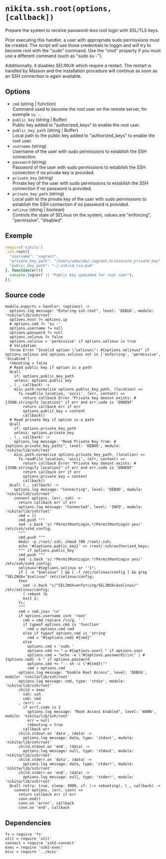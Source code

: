 
# `nikita.ssh.root(options, [callback])`

Prepare the system to receive password-less root login with SSL/TLS keys.

Prior executing this handler, a user with appropriate sudo permissions must be 
created. The script will use those credentials
to loggin and will try to become root with the "sudo" command. Use the "cmd" 
property if you must use a different command (such as "sudo su -").

Additionnally, it disables SELINUX which require a restart. The restart is 
handled by Masson and the installation procedure will continue as soon as an 
SSH connection is again available.

## Options

* `cmd` (string | function)   
  Command used to become the root user on the remote server, for exemple 
  `su -`.   
* `public_key` (string | Buffer)   
  Public key added to "authorized_keys" to enable the root user.   
* `public_key_path` (string | Buffer)   
  Local path to the public key added to "authorized_keys" to enable the root 
  user.   
* `username` (string)   
  Username of the user with sudo permissions to establish the SSH connection.   
* `password` (string)   
  Password of the user with sudo permissions to establish the SSH connection 
  if no private key is provided.   
* `private_key` (string)   
  Private key of the user with sudo permissions to establish the SSH 
  connection if no password is provided.   
* `private_key_path` (string)   
  Local path to the private key of the user with sudo permissions to 
  establish the SSH connection if no password is provided.   
* `selinux` (string | boolean)   
  Controls the state of SELinux on the system, values are "enforcing", 
  "permissive", "disabled".   

## Exemple

```js
require('nikita')
.ssh.root({
  "username": "vagrant",
  "private_key_path": "/Users/wdavidw/.vagrant.d/insecure_private_key"
  "public_key_path": "~/.ssh/id_rsa.pub"
}, function(err){
  console.log(err || "Public key updoaded for root user");
});
```

## Source code

    module.exports = handler: (options) ->
      options.log message: "Entering ssh.root", level: 'DEBUG', module: 'nikita/lib/ssh/root'
      options.host ?= options.ip
      # options.cmd ?= 'su -'
      options.username ?= null
      options.password ?= null
      options.selinux ?= false
      options.selinux = 'permissive' if options.selinux is true
      # Validation
      throw Error "Invalid option \"selinux\": #{options.selinux}" if options.selinux and options.selinux not in ['enforcing', 'permissive', 'disabled']
      rebooting = false
      # Read public key if option is a path
      @call
        if: options.public_key_path
        unless: options.public_key
      , (_, callback) ->
        misc.path.normalize options.public_key_path, (location) =>
          fs.readFile location, 'ascii', (err, content) =>
            return callback Error "Private key doesnt exists: #{JSON.stringify location}" if err and err.code is 'ENOENT'
            return callback err if err
            options.public_key = content
            callback()
      # Read private key if option is a path
      @call
        if: options.private_key_path
        unless: options.private_key
      , (_, callback) ->
        options.log message: "Read Private Key from: #{options.private_key_path}", level: 'DEBUG', module: 'nikita/lib/ssh/root'
        misc.path.normalize options.private_key_path, (location) =>
          fs.readFile location, 'ascii', (err, content) =>
            return callback Error "Private key doesnt exists: #{JSON.stringify location}" if err and err.code is 'ENOENT'
            return callback err if err
            options.private_key = content
            callback()
      @call (_, callback) ->
        options.log message: "Connecting", level: 'DEBUG', module: 'nikita/lib/ssh/root'
        connect options, (err, ssh) ->
          return callback err if err
          options.log message: "Connected", level: 'INFO', module: 'nikita/lib/ssh/root'
          cmd = []
          cmd.push """
          sed -i.back 's/.*PermitRootLogin.*/PermitRootLogin yes/' /etc/ssh/sshd_config;
          """
          cmd.push """
          mkdir -p /root/.ssh; chmod 700 /root/.ssh;
          echo '#{options.public_key}' >> /root/.ssh/authorized_keys;
          """ if options.public_key
          cmd.push """
          sed -i.back 's/.*PermitRootLogin.*/PermitRootLogin yes/' /etc/ssh/sshd_config;
          selinux="#{options.selinux or ''}";
          if [ -n "$selinux" ] && [ -f /etc/selinux/config ] && grep ^SELINUX="$selinux" /etc/selinux/config;
          then
            sed -i.back "s/^SELINUX=enforcing/SELINUX=$selinux/" /etc/selinux/config;
            ( reboot )&
            exit 2;
          fi;
          """
          cmd = cmd.join '\n'
          if options.username isnt 'root'
            cmd = cmd.replace /\n/g, ' '
            if typeof options.cmd is 'function'
              cmd = options.cmd cmd
            else if typeof options.cmd is 'string'
              cmd = "#{options.cmd} #{cmd}"
            else
              options.cmd = 'sudo '
              options.cmd += "-u #{options.user} " if options.user
              options.cmd = "echo -e \"#{options.password}\\n\" | #{options.cmd} -S " if options.password
              options.cmd += "-- sh -c \"#{cmd}\""
              cmd = options.cmd
          options.log message: "Enable Root Access", level: 'DEBUG', module: 'nikita/lib/ssh/root'
          options.log message: cmd, type: 'stdin', module: 'nikita/lib/ssh/root'
          child = exec
            ssh: ssh
            cmd: cmd
          , (err) ->
            if err?.code is 2
              options.log message: "Root Access Enabled", level: 'WARN', module: 'nikita/lib/ssh/root'
              err = null
              rebooting = true
            callback err
          child.stdout.on 'data', (data) ->
            options.log message: data, type: 'stdout', module: 'nikita/lib/ssh/root'
          child.stdout.on 'end', (data) ->
            options.log message: null, type: 'stdout', module: 'nikita/lib/ssh/root'
          child.stderr.on 'data', (data) ->
            options.log message: data, type: 'stderr', module: 'nikita/lib/ssh/root'
          child.stderr.on 'end', (data) ->
            options.log message: null, type: 'stderr', module: 'nikita/lib/ssh/root'
      @call retry: true, sleep: 3000, if: (-> rebooting), (_, callback) ->
        connect options, (err, conn) =>
          return callback err if err
          conn.end()
          conn.on 'error', callback
          conn.on 'end', callback

## Dependencies

    fs = require 'fs'
    util = require 'util'
    connect = require 'ssh2-connect'
    exec = require 'ssh2-exec'
    misc = require '../misc'
